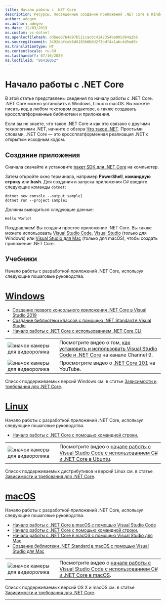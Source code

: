 ```yaml
---
title: Начало работы с .NET Core
description: Ресурсы, посвященные созданию приложений .NET Core в Windows, Linux и macOS.
author: adegeo
ms.author: adegeo
ms.date: 12/03/2019
ms.custom: vs-dotnet
ms.openlocfilehash: ddbee0764897b511cac0c4142354ba995d94a2b6
ms.sourcegitcommit: 3492dafceb5d4183b6b0d2f3bdf4a1abc4d5ed8c
ms.translationtype: HT
ms.contentlocale: ru-RU
ms.lasthandoff: 07/16/2020
ms.locfileid: "86416062"
---
```

# <a name="get-started-with-net-core"></a>Начало работы с .NET Core

В этой статье представлены сведения по началу работы с .NET Core. .NET Core можно установить в Windows, Linux и macOS. Вы можете писать код в любом текстовом редакторе, а также создавать кроссплатформенные библиотеки и приложения.

Если вы не знаете, что такое .NET Core и как это связано с другими технологиями .NET, начните с обзора [Что такое .NET](https://dotnet.microsoft.com/learn/dotnet/what-is-dotnet). Простыми словами, .NET Core — это кроссплатформенная реализация .NET с открытым исходным кодом.

## <a name="create-an-application"></a>Создание приложения

Сначала скачайте и установите [пакет SDK для .NET Core](https://dotnet.microsoft.com/download) на компьютер.

Затем откройте окно терминала, например **PowerShell**, **командную строку** или **bash**. Для создания и запуска приложения C# введите следующие команды `dotnet`:

```dotnetcli
dotnet new console --output sample1
dotnet run --project sample1
```

Должны выводиться следующие данные:

```console
Hello World!
```

Поздравляем! Вы создали простое приложение .NET Core. Вы также можете использовать [Visual Studio Code](./tutorials/with-visual-studio-code.md), [Visual Studio](./tutorials/with-visual-studio.md) (только для Windows) или [Visual Studio для Mac](./tutorials/using-on-mac-vs.md) (только для macOS), чтобы создать приложение .NET Core.

## <a name="tutorials"></a>Учебники

Начало работы с разработкой приложений .NET Core, используя следующие пошаговые руководства.

<!-- markdownlint-disable MD025 -->

# <a name="windows"></a>[Windows](#tab/windows)

- [Создание первого консольного приложения .NET Core в Visual Studio 2019](./tutorials/with-visual-studio.md)
- [Создание библиотеки классов с помощью .NET Standard в Visual Studio](./tutorials/library-with-visual-studio.md)
- [Начало работы с .NET Core с использованием .NET Core CLI](./tutorials/cli-create-console-app.md)

|   |   |
|---|---|
| ![значок камеры для видеоролика](./media/video-icon.png "Посмотрите видео") | Посмотрите видео о том, [как установить и использовать Visual Studio Code и .NET Core](https://channel9.msdn.com/Blogs/dotnet/Get-started-with-VS-Code-using-CSharp-and-NET-Core/) на канале Channel 9. |
| ![значок камеры для видеоролика](./media/video-icon.png "Посмотрите видео") | Просмотрите видео о [.NET Core 101](https://www.youtube.com/playlist?list=PLdo4fOcmZ0oWoazjhXQzBKMrFuArxpW80) на YouTube. |

Список поддерживаемых версий Windows см. в статье [Зависимости и требования для .NET Core](install/dependencies.md?pivots=os-windows).

# <a name="linux"></a>[Linux](#tab/linux)

Начало работы с разработкой приложений .NET Core, используя следующие пошаговые руководства.

- [Начало работы с .NET Core с помощью командной строки.](./tutorials/cli-create-console-app.md)

|   |   |
|---|---|
| ![значок камеры для видеоролика](./media/video-icon.png "Посмотрите видео") | Посмотрите видео о [начале работы с Visual Studio Code с использованием C# и .NET Core в Ubuntu](https://channel9.msdn.com/Blogs/dotnet/Get-started-with-VS-Code-Csharp-dotnet-Core-Ubuntu). |

Список поддерживаемых дистрибутивов и версий Linux см. в статье [Зависимости и требования для .NET Core](install/dependencies.md?pivots=os-linux).

# <a name="macos"></a>[macOS](#tab/macos)

Начало работы с разработкой приложений .NET Core, используя следующие пошаговые руководства.

- [Начало работы с .NET Core в macOS с помощью Visual Studio Code](./tutorials/using-on-macos.md)
- [Начало работы с .NET Core с помощью командной строки.](./tutorials/cli-create-console-app.md)
- [Начало работы с .NET Core в macOS с помощью Visual Studio для Mac](./tutorials/using-on-mac-vs.md)
- [Создание библиотеки .NET Standard в macOS с помощью Visual Studio для Mac](tutorials/library-with-visual-studio-mac.md)

|   |   |
|---|---|
| ![значок камеры для видеоролика](media/video-icon.png "Посмотрите видео") | Посмотрите видео о [начале работы с Visual Studio Code с использованием C# и .NET Core в macOS](https://channel9.msdn.com/Blogs/dotnet/Get-started-VSCode-NET-Core-Mac). |

Список поддерживаемых версий OS X и macOS см. в статье [Зависимости и требования для .NET Core](install/dependencies.md?pivots=os-macos).

---
